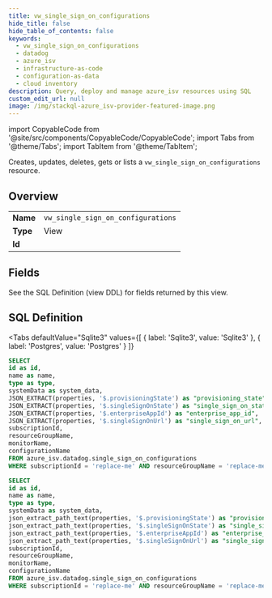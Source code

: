 ```yaml
--- 
title: vw_single_sign_on_configurations
hide_title: false
hide_table_of_contents: false
keywords:
  - vw_single_sign_on_configurations
  - datadog
  - azure_isv
  - infrastructure-as-code
  - configuration-as-data
  - cloud inventory
description: Query, deploy and manage azure_isv resources using SQL
custom_edit_url: null
image: /img/stackql-azure_isv-provider-featured-image.png
---
```


import CopyableCode from '@site/src/components/CopyableCode/CopyableCode';
import Tabs from '@theme/Tabs';
import TabItem from '@theme/TabItem';

Creates, updates, deletes, gets or lists a <code>vw_single_sign_on_configurations</code> resource.

## Overview
<table><tbody>
<tr><td><b>Name</b></td><td><code>vw_single_sign_on_configurations</code></td></tr>
<tr><td><b>Type</b></td><td>View</td></tr>
<tr><td><b>Id</b></td><td><CopyableCode code="azure_isv.datadog.vw_single_sign_on_configurations" /></td></tr>
</tbody></table>

## Fields

See the SQL Definition (view DDL) for fields returned by this view.

## SQL Definition

<Tabs
defaultValue="Sqlite3"
values={[
{ label: 'Sqlite3', value: 'Sqlite3' },
{ label: 'Postgres', value: 'Postgres' }
]}
>
<TabItem value="Sqlite3">

```sql
SELECT
id as id,
name as name,
type as type,
systemData as system_data,
JSON_EXTRACT(properties, '$.provisioningState') as "provisioning_state",
JSON_EXTRACT(properties, '$.singleSignOnState') as "single_sign_on_state",
JSON_EXTRACT(properties, '$.enterpriseAppId') as "enterprise_app_id",
JSON_EXTRACT(properties, '$.singleSignOnUrl') as "single_sign_on_url",
subscriptionId,
resourceGroupName,
monitorName,
configurationName
FROM azure_isv.datadog.single_sign_on_configurations
WHERE subscriptionId = 'replace-me' AND resourceGroupName = 'replace-me' AND monitorName = 'replace-me';
```

</TabItem>
<TabItem value="Postgres">

```sql
SELECT
id as id,
name as name,
type as type,
systemData as system_data,
json_extract_path_text(properties, '$.provisioningState') as "provisioning_state",
json_extract_path_text(properties, '$.singleSignOnState') as "single_sign_on_state",
json_extract_path_text(properties, '$.enterpriseAppId') as "enterprise_app_id",
json_extract_path_text(properties, '$.singleSignOnUrl') as "single_sign_on_url",
subscriptionId,
resourceGroupName,
monitorName,
configurationName
FROM azure_isv.datadog.single_sign_on_configurations
WHERE subscriptionId = 'replace-me' AND resourceGroupName = 'replace-me' AND monitorName = 'replace-me';
```

</TabItem>
</Tabs>
